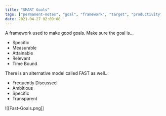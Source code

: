 ```yaml
---
title: "SMART Goals"
tags: ["permanent-notes", "goal", "framework", "target", "productivity" ]
date: 2021-04-27 02:09:00
---
```


A framework used to make good goals. Make sure the goal is...

- Specific
- Measurable
- Attainable
- Relevant
- Time Bound

There is an alternative model called FAST as well...

- Frequently Discussed
- Ambitious
- Specific
- Transparent

![[Fast-Goals.png]]